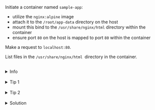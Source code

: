 
Initiate a container named `sample-app`:
* utilize the `nginx:alpine` image
* attach it to the `/root/app-data` directory on the host
* mount this bind to the `/usr/share/nginx/html` directory within the container
* ensure port `80` on the host is mapped to port `80` within the container

Make a request to `localhost:80`.

List files in the `/usr/share/nginx/html `directory in the container.

<br>
<details><summary>Info</summary>
<br>

```plain
If the bind mount is empty, it won't be populated by the data from the container (compare it to the volumes).
And it will clear the directory inside the container.

Documentation - https://docs.docker.com/storage/bind-mounts/#start-a-container-with-a-bind-mount.
```

</details>

<br>
<details><summary>Tip 1</summary>
<br>

```plain
Use --mount or -v flag to mount volume.

Use -d flag to run container in the detached mode.

Use the command 'curl' for making a request to localhost.

```
</details>

<br>
<details><summary>Tip 2</summary>
<br>

```plain
You will got 403 error on the request to localhost:80.

There won't be any files in the /usr/share/nginx/html directory.
```
</details>


<br>
<details><summary>Solution</summary>
<br>


<br>

Run the container with the mounted directory:

<br>

```plain
docker run -d -p 80:80 --mount type=bind,src=/root/app-data,target=/usr/share/nginx/html --name sample-app nginx:alpine
```{{exec}}
OR
```plain
docker run -d -p 80:80 -v /root/app-data:/usr/share/nginx/html --name sample-app nginx:alpine
```{{exec}}

<br>

Make a request to `localhost:80`:

<br>

```plain
curl localhost:80
```{{exec}}

<br>

List files in the container's directory:

<br>

```plain
docker exec sample-app sh -c "ls /usr/share/nginx/html"
```{{exec}}
